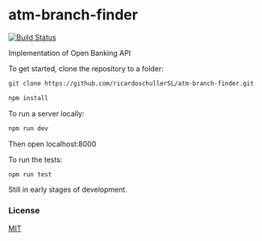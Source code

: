 # atm-branch-finder 

[![Build Status](https://circleci.com/gh/ricardoschullerSL/atm-branch-finder.svg?style=shield)](https://circleci.com/gh/ricardoschullerSL/atm-branch-finder.svg?style=shield)

Implementation of Open Banking API

To get started, clone the repository to a folder:
```bash
git clone https://github.com/ricardoschullerSL/atm-branch-finder.git

npm install
```

To run a server locally: 
```bash
npm run dev
```

Then open localhost:8000

To run the tests:
```bash
npm run test
```
Still in early stages of development. 

### License

[MIT](/LICENSE.md)

